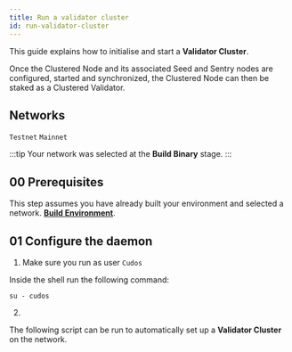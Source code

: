 ```yaml
---
title: Run a validator cluster
id: run-validator-cluster
---
```


This guide explains how to initialise and start a **Validator Cluster**. 

Once the Clustered Node and its associated Seed and Sentry nodes are configured, started and synchronized, the Clustered Node can then be staked as a Clustered Validator.

## Networks

`Testnet`
`Mainnet`

:::tip
Your network was selected at the **Build Binary** stage.
:::

## 00 Prerequisites

This step assumes you have already built your environment and selected a network.
[**Build Environment**](/docs/node/prerequisites/build-redhat-debian). 


## 01 Configure the daemon 

1. Make sure you run as user `Cudos`

Inside the shell run the following command:

```shell
su - cudos
```

2. 

The following script can be run to automatically set up a **Validator Cluster** on the network. 



